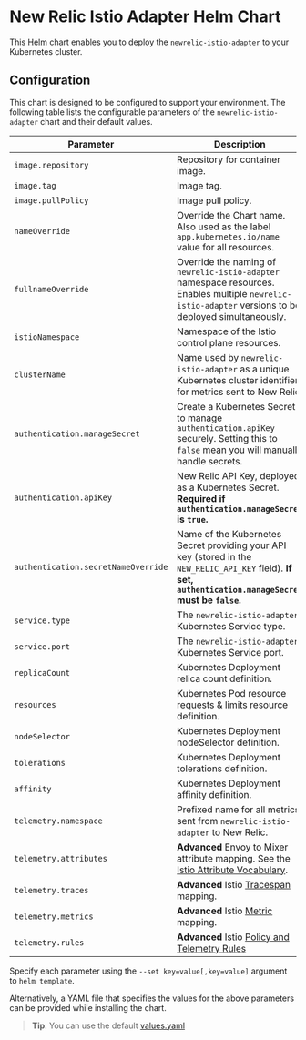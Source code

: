 # New Relic Istio Adapter Helm Chart

This [Helm](https://helm.sh/) chart enables you to deploy the `newrelic-istio-adapter` to your Kubernetes cluster.

## Configuration

This chart is designed to be configured to support your environment.
The following table lists the configurable parameters of the `newrelic-istio-adapter` chart and their default values.

| Parameter                           | Description                                                                                                                                                             | Default                                                     |
|-------------------------------------|-------------------------------------------------------------------------------------------------------------------------------------------------------------------------|-------------------------------------------------------------|
| `image.repository`                  | Repository for container image.                                                                                                                                         | `newrelic/newrelic-istio-adapter`|
| `image.tag`                         | Image tag.                                                                                                                                                              | `latest`                                                    |
| `image.pullPolicy`                  | Image pull policy.                                                                                                                                                      | `IfNotPresent`                                              |
| `nameOverride`                      | Override the Chart name. Also used as the label `app.kubernetes.io/name` value for all resources.                                                                       | `""`                                                        |
| `fullnameOverride`                  | Override the naming of `newrelic-istio-adapter` namespace resources. Enables multiple `newrelic-istio-adapter` versions to be deployed simultaneously.                  | `""`                                                        |
| `istioNamespace`                    | Namespace of the Istio control plane resources.                                                                                                                         | `istio-system`                                              |
| `clusterName`                       | Name used by `newrelic-istio-adapter` as a unique Kubernetes cluster identifier for metrics sent to New Relic.                                                          | `istio-cluster`                                             |
| `authentication.manageSecret`       | Create a Kubernetes Secret to manage `authentication.apiKey` securely. Setting this to `false` mean you will manually handle secrets.                                   | `true`                                                      |
| `authentication.apiKey`             | New Relic API Key, deployed as a Kubernetes Secret. **Required if `authentication.manageSecret` is `true`.**                                                            | `""`                                                        |
| `authentication.secretNameOverride` | Name of the Kubernetes Secret providing your API key (stored in the `NEW_RELIC_API_KEY` field). **If set, `authentication.manageSecret` must be `false`.**              | `""`                                                        |
| `service.type`                      | The `newrelic-istio-adapter` Kubernetes Service type.                                                                                                                   | `ClusterIP`                                                 |
| `service.port`                      | The `newrelic-istio-adapter` Kubernetes Service port.                                                                                                                   | 80                                                          |
| `replicaCount`                      | Kubernetes Deployment relica count definition.                                                                                                                          | `1`                                                         |
| `resources`                         | Kubernetes Pod resource requests & limits resource definition.                                                                                                          | `{}`                                                        |
| `nodeSelector`                      | Kubernetes Deployment nodeSelector definition.                                                                                                                          | `{}`                                                        |
| `tolerations`                       | Kubernetes Deployment tolerations definition.                                                                                                                           | `[]`                                                        |
| `affinity`                          | Kubernetes Deployment affinity definition.                                                                                                                              | `{}`                                                        |
| `telemetry.namespace`               | Prefixed name for all metrics sent from `newrelic-istio-adapter` to New Relic.                                                                                          | `istio`                                                     |
| `telemetry.attributes`              | **Advanced** Envoy to Mixer attribute mapping. See the [Istio Attribute Vocabulary](https://istio.io/docs/reference/config/policy-and-telemetry/attribute-vocabulary/). | *See [values.yaml](values.yaml)*                            |
| `telemetry.traces`                  | **Advanced** Istio [Tracespan](https://istio.io/docs/reference/config/policy-and-telemetry/templates/tracespan/) mapping.                                               | *See [values.yaml](values.yaml)*                            |
| `telemetry.metrics`                 | **Advanced** Istio [Metric](https://istio.io/docs/reference/config/policy-and-telemetry/templates/metric/) mapping.                                                     | *See [values.yaml](values.yaml)*                            |
| `telemetry.rules`                   | **Advanced** Istio [Policy and Telemetry Rules](https://istio.io/docs/reference/config/policy-and-telemetry/istio.policy.v1beta1/)                                      | *See [values.yaml](values.yaml)*                            |


Specify each parameter using the `--set key=value[,key=value]` argument to `helm template`.

Alternatively, a YAML file that specifies the values for the above parameters can be provided while installing the chart.
> **Tip**: You can use the default [values.yaml](values.yaml)
